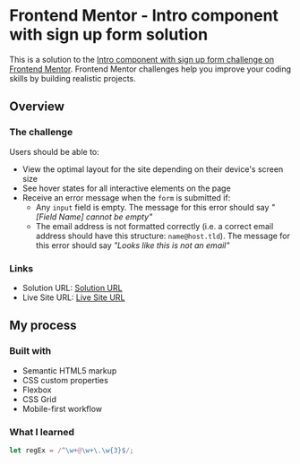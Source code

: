 # Frontend Mentor - Intro component with sign up form solution

This is a solution to the [Intro component with sign up form challenge on Frontend Mentor](https://www.frontendmentor.io/challenges/intro-component-with-signup-form-5cf91bd49edda32581d28fd1). Frontend Mentor challenges help you improve your coding skills by building realistic projects.

## Overview

### The challenge

Users should be able to:

- View the optimal layout for the site depending on their device's screen size
- See hover states for all interactive elements on the page
- Receive an error message when the `form` is submitted if:
  - Any `input` field is empty. The message for this error should say _"[Field Name] cannot be empty"_
  - The email address is not formatted correctly (i.e. a correct email address should have this structure: `name@host.tld`). The message for this error should say _"Looks like this is not an email"_

### Links

- Solution URL: [Solution URL](https://github.com/VishRoy/intro-component-with-signup-form)
- Live Site URL: [Live Site URL](https://vishroy.github.io/intro-component-with-signup-form/)

## My process

### Built with

- Semantic HTML5 markup
- CSS custom properties
- Flexbox
- CSS Grid
- Mobile-first workflow

### What I learned

```js
let regEx = /^\w+@\w+\.\w{3}$/;
```
